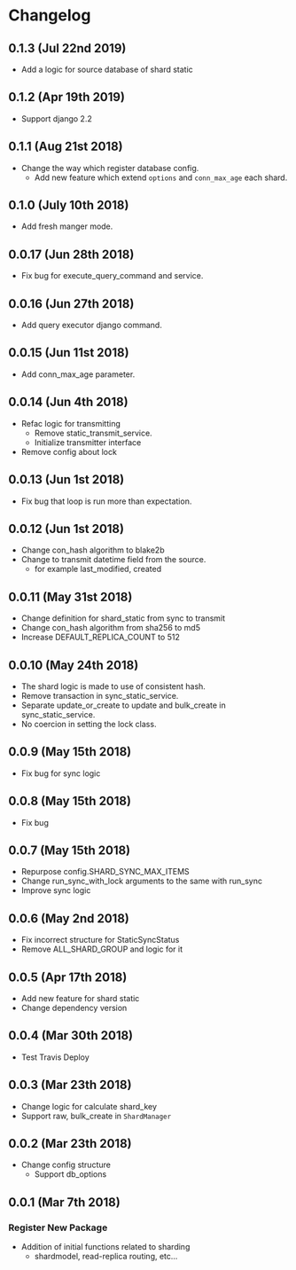 Changelog
=========
0.1.3 (Jul 22nd 2019)
-------------------
- Add a logic for source database of shard static

0.1.2 (Apr 19th 2019)
-------------------
- Support django 2.2

0.1.1 (Aug 21st 2018)
-------------------
- Change the way which register database config.
    - Add new feature which extend `options` and `conn_max_age` each shard.

0.1.0 (July 10th 2018)
-------------------
- Add fresh manger mode.

0.0.17 (Jun 28th 2018)
-------------------
- Fix bug for execute_query_command and service.

0.0.16 (Jun 27th 2018)
-------------------
- Add query executor django command.

0.0.15 (Jun 11st 2018)
-------------------
- Add conn_max_age parameter.

0.0.14 (Jun 4th 2018)
-------------------
- Refac logic for transmitting
    - Remove static_transmit_service.
    - Initialize transmitter interface
- Remove config about lock

0.0.13 (Jun 1st 2018)
-------------------
- Fix bug that loop is run more than expectation.

0.0.12 (Jun 1st 2018)
-------------------
- Change con_hash algorithm to blake2b
- Change to transmit datetime field from the source.
    - for example last_modified, created

0.0.11 (May 31st 2018)
-------------------
- Change definition for shard_static from sync to transmit
- Change con_hash algorithm from sha256 to md5
- Increase DEFAULT_REPLICA_COUNT to 512

0.0.10 (May 24th 2018)
-------------------
- The shard logic is made to use of consistent hash.
- Remove transaction in sync_static_service.
- Separate update_or_create to update and bulk_create in sync_static_service.
- No coercion in setting the lock class.

0.0.9 (May 15th 2018)
-------------------
- Fix bug for sync logic

0.0.8 (May 15th 2018)
-------------------
- Fix bug

0.0.7 (May 15th 2018)
-------------------
- Repurpose config.SHARD_SYNC_MAX_ITEMS
- Change run_sync_with_lock arguments to the same with run_sync
- Improve sync logic

0.0.6 (May 2nd 2018)
------------------
- Fix incorrect structure for StaticSyncStatus
- Remove ALL_SHARD_GROUP and logic for it

0.0.5 (Apr 17th 2018)
------------------
- Add new feature for shard static
- Change dependency version

0.0.4 (Mar 30th 2018)
------------------
- Test Travis Deploy

0.0.3 (Mar 23th 2018)
------------------
- Change logic for calculate shard_key
- Support raw, bulk_create in `ShardManager`

0.0.2 (Mar 23th 2018)
------------------
- Change config structure
  - Support db_options


0.0.1 (Mar 7th 2018)
------------------

### Register New Package
- Addition of initial functions related to sharding
    - shardmodel, read-replica routing, etc...
